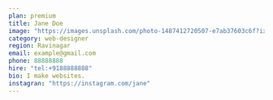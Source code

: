 ```yaml
---
plan: premium
title: Jane Doe
image: "https://images.unsplash.com/photo-1487412720507-e7ab37603c6f?ixlib=rb-1.2.1&ixid=eyJhcHBfaWQiOjEyMDd9&auto=format&fit=crop&w=751&q=80"
category: web-designer
region: Ravinagar
email: example@gmail.com
phone: 88888888
hire: "tel:+9188888888"
bio: I make websites.
instagran: "https://instagram.com/jane"
---
```

